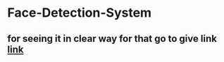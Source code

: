# Face-Detection-System

##  for seeing it in  clear way  for   that  go to   give link   [link](https://www.kaggle.com/code/amitramshinde/age-gender-detection?scriptVersionId=185349170)
